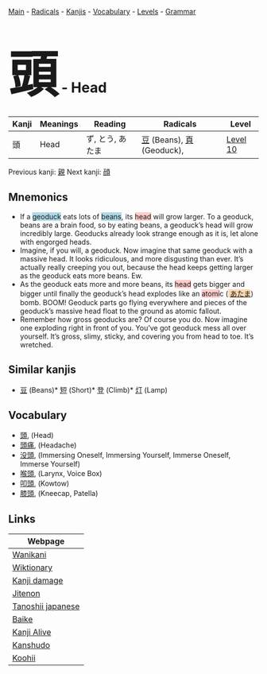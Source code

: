 <style> bigfont {font-size: 100px}</style>
[Main](../index.md) -
[Radicals](../radicals.md) -
[Kanjis](../kanjis.md) -
[Vocabulary](../vocabulary.md) -
[Levels](../levels.md) -
[Grammar](../grammar.md)
# <bigfont> 頭</bigfont> - Head 

| Kanji | Meanings | Reading | Radicals | Level |
| --- | --- | --- | --- | --- |
| 頭 | Head | ず, とう, あたま | [豆](../radicals/豆.md) (Beans), [頁](../radicals/頁.md) (Geoduck),  | [Level 10](../levels/wk_level10.md) |

Previous kanji: [親](親.md) Next kanji: [顔](顔.md) 

## Mnemonics
 * If a <span style="background-color:#ADD8E6"> geoduck</span> eats lots of <span style="background-color:#ADD8E6"> beans</span>, its <span style="background-color:#ffcccb"> head</span> will grow larger. To a geoduck, beans are a brain food, so by eating beans, a geoduck’s head will grow incredibly large. Geoducks already look strange enough as it is, let alone with engorged heads.
* Imagine, if you will, a geoduck. Now imagine that same geoduck with a massive head. It looks ridiculous, and more disgusting than ever. It’s actually really creeping you out, because the head keeps getting larger as the geoduck eats more beans. Ew.
* As the geoduck eats more and more beans, its <span style="background-color:#ffcccb"> head</span> gets bigger and bigger until finally the geoduck’s head explodes like an <span style="background-color:#ffcccb"> atomi</span>c (<span style="background-color:#fed8b1"> [あたま](https://jisho.org/search/あたま)</span>) bomb. BOOM! Geoduck parts go flying everywhere and pieces of the geoduck’s massive head float to the ground as atomic fallout.
* Remember how gross geoducks are? Of course you do. Now imagine one exploding right in front of you. You’ve got geoduck mess all over yourself. It’s gross, slimy, sticky, and covering you from head to toe. It’s wretched.


## Similar kanjis
 * [豆](豆.md) (Beans)* [短](短.md) (Short)* [登](登.md) (Climb)* [灯](灯.md) (Lamp)


## Vocabulary
 * [頭](../vocabulary/頭.md), (Head)
* [頭痛](../vocabulary/頭.md), (Headache)
* [没頭](../vocabulary/頭.md), (Immersing Oneself, Immersing Yourself, Immerse Oneself, Immerse Yourself)
* [喉頭](../vocabulary/頭.md), (Larynx, Voice Box)
* [叩頭](../vocabulary/頭.md), (Kowtow)
* [膝頭](../vocabulary/頭.md), (Kneecap, Patella)



## Links 

| Webpage |
| --- |
| [Wanikani          ](https://www.wanikani.com/kanji/頭) |
| [Wiktionary        ](https://en.wiktionary.org/wiki/頭) |
| [Kanji damage      ](http://www.kanjidamage.com/kanji/search?utf8=✓&q=頭) |
| [Jitenon           ](https://jitenon.com/kanji/頭) |
| [Tanoshii japanese ](https://www.tanoshiijapanese.com/dictionary/kanji.cfm?k=頭) |
| [Baike             ](https://baike.baidu.com/item/頭) |
| [Kanji Alive       ](https://app.kanjialive.com/頭) |
| [Kanshudo          ](https://www.kanshudo.com/searchmn?q=頭) |
| [Koohii            ](https://kanji.koohii.com/study/kanji/頭) |
